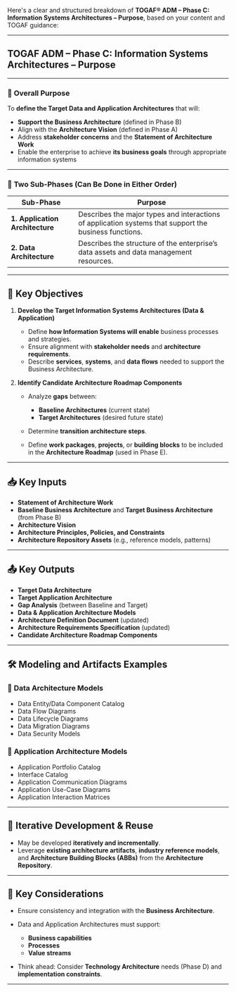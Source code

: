 Here's a clear and structured breakdown of **TOGAF® ADM – Phase C: Information Systems Architectures – Purpose**, based on your content and TOGAF guidance:

---

## **TOGAF ADM – Phase C: Information Systems Architectures – Purpose**

---

### 🎯 **Overall Purpose**

To **define the Target Data and Application Architectures** that will:

* **Support the Business Architecture** (defined in Phase B)
* Align with the **Architecture Vision** (defined in Phase A)
* Address **stakeholder concerns** and the **Statement of Architecture Work**
* Enable the enterprise to achieve **its business goals** through appropriate information systems

---

### 🧱 **Two Sub-Phases (Can Be Done in Either Order)**

| Sub-Phase                       | Purpose                                                                                                |
| ------------------------------- | ------------------------------------------------------------------------------------------------------ |
| **1. Application Architecture** | Describes the major types and interactions of application systems that support the business functions. |
| **2. Data Architecture**        | Describes the structure of the enterprise’s data assets and data management resources.                 |

---

## 🧭 **Key Objectives**

1. **Develop the Target Information Systems Architectures (Data & Application)**

   * Define **how Information Systems will enable** business processes and strategies.
   * Ensure alignment with **stakeholder needs** and **architecture requirements**.
   * Describe **services**, **systems**, and **data flows** needed to support the Business Architecture.

2. **Identify Candidate Architecture Roadmap Components**

   * Analyze **gaps** between:

     * **Baseline Architectures** (current state)
     * **Target Architectures** (desired future state)
   * Determine **transition architecture steps**.
   * Define **work packages**, **projects**, or **building blocks** to be included in the **Architecture Roadmap** (used in Phase E).

---

## 📥 **Key Inputs**

* **Statement of Architecture Work**
* **Baseline Business Architecture** and **Target Business Architecture** (from Phase B)
* **Architecture Vision**
* **Architecture Principles, Policies, and Constraints**
* **Architecture Repository Assets** (e.g., reference models, patterns)

---

## 📤 **Key Outputs**

* **Target Data Architecture**
* **Target Application Architecture**
* **Gap Analysis** (between Baseline and Target)
* **Data & Application Architecture Models**
* **Architecture Definition Document** (updated)
* **Architecture Requirements Specification** (updated)
* **Candidate Architecture Roadmap Components**

---

## 🛠️ **Modeling and Artifacts Examples**

### 📂 **Data Architecture Models**

* Data Entity/Data Component Catalog
* Data Flow Diagrams
* Data Lifecycle Diagrams
* Data Migration Diagrams
* Data Security Models

### 📲 **Application Architecture Models**

* Application Portfolio Catalog
* Interface Catalog
* Application Communication Diagrams
* Application Use-Case Diagrams
* Application Interaction Matrices

---

## 🔄 **Iterative Development & Reuse**

* May be developed **iteratively and incrementally**.
* Leverage **existing architecture artifacts**, **industry reference models**, and **Architecture Building Blocks (ABBs)** from the **Architecture Repository**.

---

## 🧩 **Key Considerations**

* Ensure consistency and integration with the **Business Architecture**.
* Data and Application Architectures must support:

  * **Business capabilities**
  * **Processes**
  * **Value streams**
* Think ahead: Consider **Technology Architecture** needs (Phase D) and **implementation constraints**.

---

